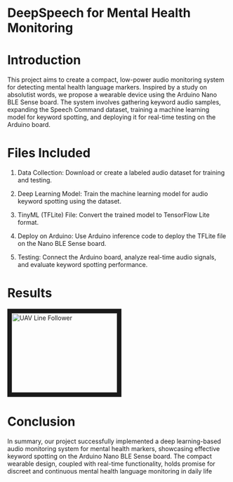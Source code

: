 # DeepSpeech for Mental Health Monitoring

# Introduction 
This project aims to create a compact, low-power audio monitoring system for detecting mental health language markers. Inspired by a study on absolutist words, we propose a wearable device using the Arduino Nano BLE Sense board. The system involves gathering keyword audio samples, expanding the Speech Command dataset, training a machine learning model for keyword spotting, and deploying it for real-time testing on the Arduino board.

# Files Included

1. Data Collection:
Download or create a labeled audio dataset for training and testing.

2. Deep Learning Model:
Train the machine learning model for audio keyword spotting using the dataset.

3. TinyML (TFLite) File:
Convert the trained model to TensorFlow Lite format.

4. Deploy on Arduino:
Use Arduino inference code to deploy the TFLite file on the Nano BLE Sense board.

5. Testing:
Connect the Arduino board, analyze real-time audio signals, and evaluate keyword spotting performance.

# Results
<a href="https://youtu.be/X7iaZbnHmng" target="_blank"><img src="https://i9.ytimg.com/vi/X7iaZbnHmng/mqdefault.jpg?sqp=COiS5qwG-oaymwEmCMACELQB8quKqQMa8AEB-AHUBoAC4AOKAgwIABABGEogYyhlMA8=&rs=AOn4CLB6xPh3TVmEpGrswkj58HSybSpw5A" 
alt="UAV Line Follower" width="240" height="180" border="10" /></a>

# Conclusion

In summary, our project successfully implemented a deep learning-based audio monitoring system for mental health markers, showcasing effective keyword spotting on the Arduino Nano BLE Sense board. The compact wearable design, coupled with real-time functionality, holds promise for discreet and continuous mental health language monitoring in daily life
